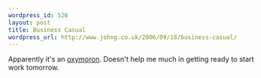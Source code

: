 ```yaml
--- 
wordpress_id: 526
layout: post
title: Business Casual
wordpress_url: http://www.johng.co.uk/2006/09/18/business-casual/
---
```

Apparently it's an <a href="http://www.google.co.uk/search?q=define%3A+business+casual&amp;start=0&amp;ie=utf-8&amp;oe=utf-8">oxymoron</a>. Doesn't help me much in getting ready to start work tomorrow.
